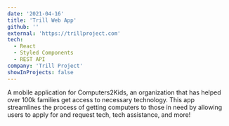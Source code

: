 ```yaml
---
date: '2021-04-16'
title: 'Trill Web App'
github: ''
external: 'https://trillproject.com'
tech:
  - React
  - Styled Components
  - REST API
company: 'Trill Project'
showInProjects: false
---
```


A mobile application for Computers2Kids, an organization that has helped over 100k families get access to necessary technology. This app streamlines the process of getting computers to those in need by allowing users to apply for and request tech, tech assistance, and more!